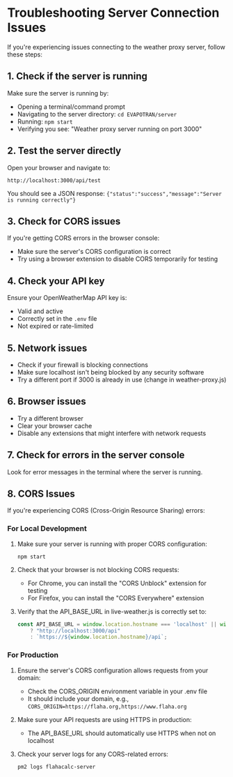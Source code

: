 # Troubleshooting Server Connection Issues

If you're experiencing issues connecting to the weather proxy server, follow these steps:

## 1. Check if the server is running

Make sure the server is running by:
- Opening a terminal/command prompt
- Navigating to the server directory: `cd EVAPOTRAN/server`
- Running: `npm start`
- Verifying you see: "Weather proxy server running on port 3000"

## 2. Test the server directly

Open your browser and navigate to:
```
http://localhost:3000/api/test
```

You should see a JSON response: `{"status":"success","message":"Server is running correctly"}`

## 3. Check for CORS issues

If you're getting CORS errors in the browser console:
- Make sure the server's CORS configuration is correct
- Try using a browser extension to disable CORS temporarily for testing

## 4. Check your API key

Ensure your OpenWeatherMap API key is:
- Valid and active
- Correctly set in the `.env` file
- Not expired or rate-limited

## 5. Network issues

- Check if your firewall is blocking connections
- Make sure localhost isn't being blocked by any security software
- Try a different port if 3000 is already in use (change in weather-proxy.js)

## 6. Browser issues

- Try a different browser
- Clear your browser cache
- Disable any extensions that might interfere with network requests

## 7. Check for errors in the server console

Look for error messages in the terminal where the server is running.

## 8. CORS Issues

If you're experiencing CORS (Cross-Origin Resource Sharing) errors:

### For Local Development

1. Make sure your server is running with proper CORS configuration:
   ```
   npm start
   ```

2. Check that your browser is not blocking CORS requests:
   - For Chrome, you can install the "CORS Unblock" extension for testing
   - For Firefox, you can install the "CORS Everywhere" extension

3. Verify that the API_BASE_URL in live-weather.js is correctly set to:
   ```javascript
   const API_BASE_URL = window.location.hostname === 'localhost' || window.location.hostname === '127.0.0.1' 
       ? "http://localhost:3000/api" 
       : `https://${window.location.hostname}/api`;
   ```

### For Production

1. Ensure the server's CORS configuration allows requests from your domain:
   - Check the CORS_ORIGIN environment variable in your .env file
   - It should include your domain, e.g., `CORS_ORIGIN=https://flaha.org,https://www.flaha.org`

2. Make sure your API requests are using HTTPS in production:
   - The API_BASE_URL should automatically use HTTPS when not on localhost

3. Check your server logs for any CORS-related errors:
   ```
   pm2 logs flahacalc-server
   ```
